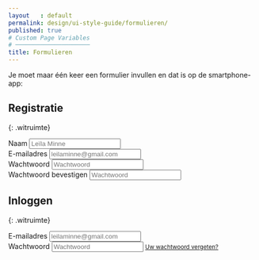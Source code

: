 ```yaml
---
layout   : default
permalink: design/ui-style-guide/formulieren/
published: true
# Custom Page Variables
# ─────────────────────
title: Formulieren
---
```

Je moet maar één keer een formulier invullen en dat is op de smartphone-app:

Registratie
------------
{: .witruimte}

<form>
    <div class="form-group">
        <label for="InputName">Naam</label>
        <input type="name" class="form-control" id="exampleInputEmail1" aria-describedby="emailHelp" placeholder="Leïla Minne">
    </div>
    <div class="form-group">
        <label for="InputEmail">E-mailadres</label>
        <input type="email" class="form-control" id="exampleInputEmail1" aria-describedby="emailHelp" placeholder="leilaminne@gmail.com">
    </div>
    <div class="form-group">
        <label for="InputPassword">Wachtwoord</label>
        <input type="password" class="form-control" id="exampleInputPassword1" aria-describedby="emailHelp" placeholder="Wachtwoord">
    </div>
    <div class="form-group">
        <label for="InputPassword">Wachtwoord bevestigen</label>
        <input type="password" class="form-control" id="exampleInputPassword1" aria-describedby="emailHelp" placeholder="Wachtwoord">
    </div>
 </form>

Inloggen
---------
{: .witruimte}

<form>
    <div class="form-group">
        <label for="InputEmail">E-mailadres</label>
        <input type="email" class="form-control" id="exampleInputEmail1" aria-describedby="emailHelp" placeholder="leilaminne@gmail.com">
    </div>
    <div class="form-group">
        <label for="InputPassword">Wachtwoord</label>
        <input type="password" class="form-control" id="exampleInputPassword1" aria-describedby="emailHelp" placeholder="Wachtwoord">
        <small id="emailHelp" class="form-text text-muted">
            <a href="#">Uw wachtwoord vergeten?</a>
        </small>
    </div>
 </form>